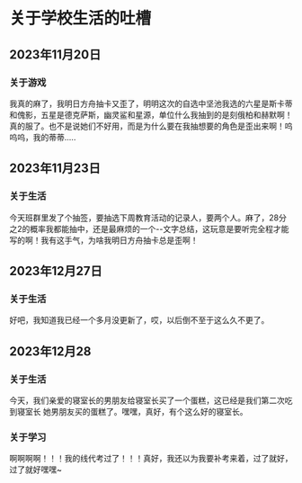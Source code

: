 # 关于学校生活的吐槽

## 2023年11月20日

### 关于游戏

我真的麻了，我明日方舟抽卡又歪了，明明这次的自选中坚池我选的六星是斯卡蒂和傀影，五星是德克萨斯，幽灵鲨和星源，单位什么我抽到的是刻俄柏和赫默啊！真的服了。也不是说她们不好用，而是为什么要在我抽想要的角色是歪出来啊！呜呜呜，我的蒂蒂.....

## 2023年11月23日

### 关于生活

今天班群里发了个抽签，要抽选下周教育活动的记录人，要两个人。麻了，28分之2的概率我都能抽中，还是最麻烦的一个--文字总结，这玩意是要听完全程才能写的啊！我有这手气，为啥我明日方舟抽卡总是歪啊！

## 2023年12月27日

### 关于生活

好吧，我知道我已经一个多月没更新了，哎，以后倒不至于这么久不更了。

## 2023年12月28

### 关于生活

今天，我们亲爱的寝室长的男朋友给寝室长买了一个蛋糕，这已经是我们第二次吃到寝室长
她男朋友买的蛋糕了。嘿嘿，真好，有个这么好的寝室长。

### 关于学习

啊啊啊啊！！！我的线代考过了！！！真好，我还以为我要补考来着，过了就好，过了就好嘿嘿~

